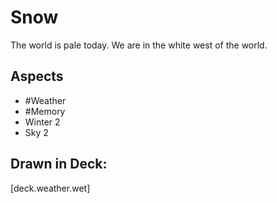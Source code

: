 # Snow
The world is pale today. We are in the white west of the world.
## Aspects
- #Weather
- #Memory
- Winter 2
- Sky 2
## Drawn in Deck:
[deck.weather.wet]